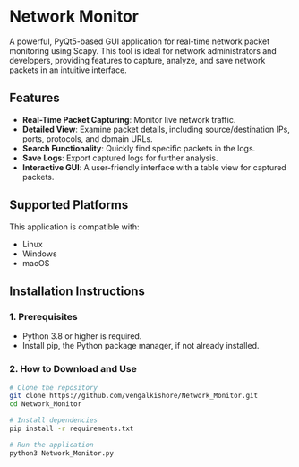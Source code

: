 # **Network Monitor**

A powerful, PyQt5-based GUI application for real-time network packet monitoring using Scapy. This tool is ideal for network administrators and developers, providing features to capture, analyze, and save network packets in an intuitive interface.

## **Features**
- **Real-Time Packet Capturing**: Monitor live network traffic.
- **Detailed View**: Examine packet details, including source/destination IPs, ports, protocols, and domain URLs.
- **Search Functionality**: Quickly find specific packets in the logs.
- **Save Logs**: Export captured logs for further analysis.
- **Interactive GUI**: A user-friendly interface with a table view for captured packets.

## **Supported Platforms**
This application is compatible with:
- Linux
- Windows
- macOS

## **Installation Instructions**

### **1. Prerequisites**
- Python 3.8 or higher is required.
- Install pip, the Python package manager, if not already installed.

### **2. How to Download and Use**
```bash
# Clone the repository
git clone https://github.com/vengalkishore/Network_Monitor.git
cd Network_Monitor

# Install dependencies
pip install -r requirements.txt

# Run the application
python3 Network_Monitor.py

